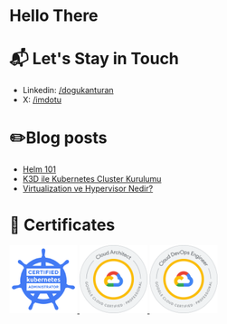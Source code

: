 # Hello There

# 📬 Let's Stay in Touch

- Linkedin: [/dogukanturan](https://linkedin.com/in/dogukanturan)
- X: [/imdotu](https://x.com/imdotu)

# ✏️Blog posts
<!-- BLOG-POST-LIST:START -->
- [Helm 101](https://dotu.dev/posts/helm-101/helm-101/)
- [K3D ile Kubernetes Cluster Kurulumu](https://dotu.dev/posts/k3d-kubernetes/k3d-ile-kubernetes-cluster-kurulumu/)
- [Virtualization ve Hypervisor Nedir?](https://dotu.dev/posts/virtualization-ve-hypervisor/virtualization-ve-hypervisor-nedir/)
<!-- BLOG-POST-LIST:END -->

# 🎯 Certificates

<a href="https://www.credly.com/badges/7a93e3a2-cd90-4935-a55f-60f5510ca0c0/public_url">
   <img src="./static/cka_badge.png" alt="CKA Badge" width="120">
</a>
<a href="https://www.credential.net/1c55b8ae-7bb0-4c77-9653-527cee22879e">
   <img src="./static/gcp_cloud_architect.png" alt="GCP Cloud Architect" width="120">
</a>
<a href="https://www.credential.net/5be7e31b-cb4b-49e5-b708-db952d61c361">
   <img src="./static/gcp_cloud_devops.png" alt="GCP Cloud DevOps" width="120">
</a>
